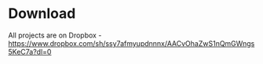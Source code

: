
# Download

All projects are on Dropbox - https://www.dropbox.com/sh/ssy7afmyupdnnnx/AACvOhaZwS1nQmGWngs5KeC7a?dl=0

